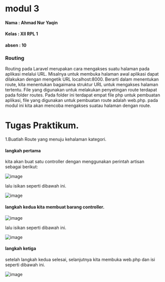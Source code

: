 # modul 3
#### Nama  : Ahmad Nur Yaqin
#### Kelas : XII RPL 1
#### absen : 10

### Routing

Routing pada Laravel merupakan cara mengakses suatu halaman pada aplikasi melalui URL. 
Misalnya untuk membuka halaman awal aplikasi dapat dilakukan dengan mengetik URL 
localhost:8000. Berarti dalam menentukan route, kita menentukan bagaimana struktur URL untuk 
mengakses halaman tertentu. File yang digunakan untuk melakukan penyetingan route terdapat pada 
folder routes. Pada folder ini terdapat empat file php untuk pembuatan aplikasi, file yang digunakan 
untuk pembuatan route adalah web.php. 
pada modul ini kita akan mencoba mengakses suatau halaman dengan route.

# Tugas Praktikum.
1.Buatlah Route yang menuju kehalaman kategori.

#### langkah pertama

kita akan buat satu controller dengan menggunakan perintah artisan sebagai 
berikut:

![image](https://user-images.githubusercontent.com/109929695/182084380-0634b3eb-6892-4b66-99b7-57272fcb582c.png)

lalu isikan seperti dibawah ini.

![image](https://user-images.githubusercontent.com/109929695/182106241-03e9184d-1684-4a41-9761-8de861959acd.png)


#### langkah kedua kita membuat barang controller.

![image](https://user-images.githubusercontent.com/109929695/182106057-bff9f82a-1c85-41ed-b02e-5e7ac54f916f.png)

lalu isikan seperti dibawah ini.

![image](https://user-images.githubusercontent.com/109929695/182106331-8c0174db-0bd0-4ad5-aacd-b88c6203efd9.png)


#### langkah ketiga 
setelah langkah kedua selesai, selanjutnya kita membuka web.php dan isi seperti dibawah ini.

![image](https://user-images.githubusercontent.com/109929695/182106746-3eb84b03-5f65-4d89-9112-15deb303bfd9.png)
